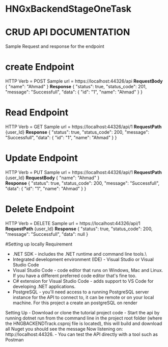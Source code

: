 # HNGxBackendStageOneTask

# CRUD API DOCUMENTATION

Sample Request and response for the endpoint

# create Endpoint  
  HTTP Verb = POST 
  Sample url = https://localhost:44326/api
**RequestBody**
    {
      "name": "Ahmad"
    }
**Response**
  {
    "status": true,
    "status_code": 201,
    "message": "Successfull",
    "data": {
        "id": "1",
        "name": "Ahmad"
    }
}

# Read Endpoint  
  HTTP Verb = GET 
  Sample url = https://localhost:44326/api/1
**RequestPath**
  {user_Id}
**Response**
  {
    "status": true,
    "status_code": 200,
    "message": "Successfull",
    "data": {
       "id": "1",
        "name": "Ahmad"
    }
}

# Update Endpoint  
   HTTP Verb = PUT 
   Sample url = https://localhost:44326/api/1
  **RequestPath**
    {user_Id}
**RequestBody**
    {
      "name": "Ahmad"
    }    
**Response**
  {
    "status": true,
    "status_code": 200,
    "message": "Successfull",
    "data": {
       "id": "1",
        "name": "Ahmad"
    }
}

# Delete Endpoint  
  HTTP Verb = DELETE
  Sample url = https://localhost:44326/api/1
**RequestPath**
  {user_Id}
**Response**
  {
    "status": true,
    "status_code": 200,
    "message": "Successfull",
    "data": null
}

#Setting up locally
  Requirement
  - .NET SDK - includes the .NET runtime and command line tools.\
  - Integrated development environment (IDE)  - Visual Studio or Visual Studio Code
  - Visual Studio Code - code editor that runs on Windows, Mac and Linux. If you have a different preferred code editor that's fine too.
  - C# extension for Visual Studio Code - adds support to VS Code for developing .NET applications.
  - PostgreSQL - you'll need access to a running PostgreSQL server instance for the API to connect to, it can be remote  or on your local machine. For this project a create an postgreSQL on render
 
  Setting Up
    - Download or clone the tutorial project code 
    - Start the api by running dotnet run from the command line in the project root folder (where the HNGBACKENDTrack.csproj file is located), this will build and download all Nuget 
      you should see the message Now listening on: http://localhost:44326.
    - You can test the API directly with a tool such as Postman 
    
